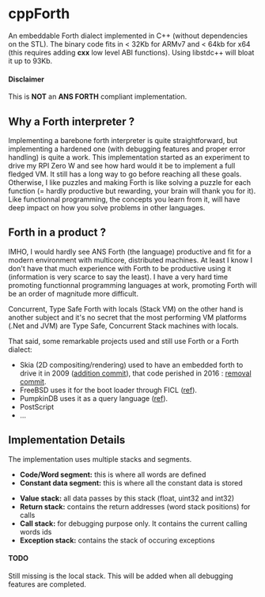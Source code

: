 # cppForth
An embeddable Forth dialect implemented in C++ (without dependencies on the STL). The binary code fits in < 32Kb for ARMv7 and < 64kb for x64 (this requires adding __cxx__ low level ABI functions). Using libstdc++ will bloat it up to 93Kb.

#### Disclaimer
This is <b>NOT</b> an <b>ANS FORTH</b> compliant implementation.

## Why a Forth interpreter ?
Implementing a barebone forth interpreter is quite straightforward, but implementing a hardened one (with debugging features and proper error handling) is quite a work. This implementation started as an experiment to drive my RPI Zero W and see how hard would it be to implement a full fledged VM. It still has a long way to go before reaching all these goals. Otherwise, I like puzzles and making Forth is like solving a puzzle for each function (= hardly productive but rewarding, your brain will thank you for it). Like functionnal programming, the concepts you learn from it, will have deep impact on how you solve problems in other languages.

## Forth in a product ?
IMHO, I would hardly see ANS Forth (the language) productive and fit for a modern environment with multicore, distributed machines. At least I know I don't have that much experience with Forth to be productive using it (information is very scarce to say the least).
I have a very hard time promoting functionnal programming languages at work, promoting Forth will be an order of magnitude more difficult.

Concurrent, Type Safe Forth with locals (Stack VM) on the other hand is another subject and it's no secret that the most performing VM platforms (.Net and JVM) are Type Safe, Concurrent Stack machines with locals.

That said, some remarkable projects used and still use Forth or a Forth dialect:
- Skia (2D compositing/rendering) used to have an embedded forth to drive it in 2009 ([addition commit](https://github.com/google/skia/commit/f56e295e88f4ed42f4c94c54d5fc544ed0f45f18)), that code perished in 2016 : [removal commit](https://github.com/google/skia/commit/acc875f9a27d3d0ece0c1b09bbc249ac69e76bac).
- FreeBSD uses it for the boot loader through FICL ([ref](https://www.freebsd.org/cgi/man.cgi?loader(8))).
- PumpkinDB uses it as a query language ([ref](http://pumpkindb.org/doc/)).
- PostScript
- ...


## Implementation Details
The implementation uses multiple stacks and segments.

* <b>Code/Word segment:</b> this is where all words are defined
* <b>Constant data segment:</b> this is where all the constant data is stored

- <b>Value stack:</b> all data passes by this stack (float, uint32 and int32)
- <b>Return stack:</b> contains the return addresses (word stack positions) for calls
- <b>Call stack:</b> for debugging purpose only. It contains the current calling words ids
- <b>Exception stack:</b> contains the stack of occuring exceptions

#### TODO
Still missing is the local stack. This will be added when all debugging features are completed.
